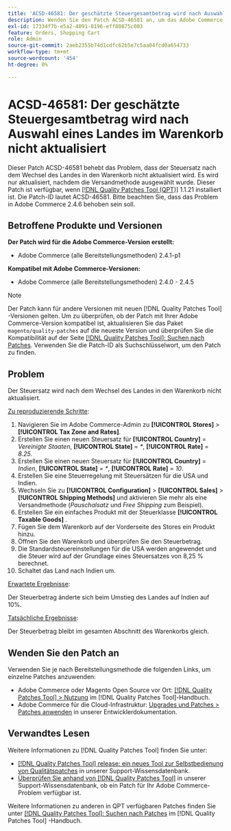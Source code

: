 ```yaml
---
title: 'ACSD-46581: Der geschätzte Steuergesamtbetrag wird nach Auswahl eines Landes im Warenkorb nicht aktualisiert'
description: Wenden Sie den Patch ACSD-46581 an, um das Adobe Commerce-Problem zu beheben, bei dem der Steuersatz nach dem Wechsel des Landes in den Warenkorb nicht aktualisiert wird.
exl-id: 17334f7b-e5a2-4091-8196-eff80875c003
feature: Orders, Shopping Cart
role: Admin
source-git-commit: 2aeb2355b74d1cdfc62b5e7c5aa04fcd0a654733
workflow-type: tm+mt
source-wordcount: '454'
ht-degree: 0%

---
```


# ACSD-46581: Der geschätzte Steuergesamtbetrag wird nach Auswahl eines Landes im Warenkorb nicht aktualisiert

Dieser Patch ACSD-46581 behebt das Problem, dass der Steuersatz nach dem Wechsel des Landes in den Warenkorb nicht aktualisiert wird. Es wird nur aktualisiert, nachdem die Versandmethode ausgewählt wurde. Dieser Patch ist verfügbar, wenn [[!DNL Quality Patches Tool (QPT)]](/help/announcements/adobe-commerce-announcements/magento-quality-patches-released-new-tool-to-self-serve-quality-patches.md) 1.1.21 installiert ist. Die Patch-ID lautet ACSD-46581. Bitte beachten Sie, dass das Problem in Adobe Commerce 2.4.6 behoben sein soll.

## Betroffene Produkte und Versionen

**Der Patch wird für die Adobe Commerce-Version erstellt:**
* Adobe Commerce (alle Bereitstellungsmethoden) 2.4.1-p1

**Kompatibel mit Adobe Commerce-Versionen:**
* Adobe Commerce (alle Bereitstellungsmethoden) 2.4.0 - 2.4.5

>[!NOTE]
>
>Der Patch kann für andere Versionen mit neuen [!DNL Quality Patches Tool] -Versionen gelten. Um zu überprüfen, ob der Patch mit Ihrer Adobe Commerce-Version kompatibel ist, aktualisieren Sie das Paket `magento/quality-patches` auf die neueste Version und überprüfen Sie die Kompatibilität auf der Seite [[!DNL Quality Patches Tool]: Suchen nach Patches](https://experienceleague.adobe.com/tools/commerce-quality-patches/index.html). Verwenden Sie die Patch-ID als Suchschlüsselwort, um den Patch zu finden.

## Problem

Der Steuersatz wird nach dem Wechsel des Landes in den Warenkorb nicht aktualisiert.

<u>Zu reproduzierende Schritte</u>:

1. Navigieren Sie im Adobe Commerce-Admin zu **[!UICONTROL Stores]** > **[!UICONTROL Tax Zone and Rates]**.
1. Erstellen Sie einen neuen Steuersatz für **[!UICONTROL Country]** = _Vereinigte Staaten_, **[!UICONTROL State]** = _*_, **[!UICONTROL Rate]** = _8.25_.
1. Erstellen Sie einen neuen Steuersatz für **[!UICONTROL Country]** = _Indien_, **[!UICONTROL State]** = _*_, **[!UICONTROL Rate]** = _10_.
1. Erstellen Sie eine Steuerregelung mit Steuersätzen für die USA und Indien.
1. Wechseln Sie zu **[!UICONTROL Configuration]** > **[!UICONTROL Sales]** > **[!UICONTROL Shipping Methods]** und aktivieren Sie mehr als eine Versandmethode (_Pauschalsatz_ und _Free Shipping_ zum Beispiel).
1. Erstellen Sie ein einfaches Produkt mit der Steuerklasse **[!UICONTROL Taxable Goods]** .
1. Fügen Sie dem Warenkorb auf der Vorderseite des Stores ein Produkt hinzu.
1. Öffnen Sie den Warenkorb und überprüfen Sie den Steuerbetrag.
1. Die Standardsteuereinstellungen für die USA werden angewendet und die Steuer wird auf der Grundlage eines Steuersatzes von 8,25 % berechnet.
1. Schaltet das Land nach Indien um.

<u>Erwartete Ergebnisse</u>:

Der Steuerbetrag änderte sich beim Umstieg des Landes auf Indien auf 10%.

<u>Tatsächliche Ergebnisse</u>:

Der Steuerbetrag bleibt im gesamten Abschnitt des Warenkorbs gleich.

## Wenden Sie den Patch an

Verwenden Sie je nach Bereitstellungsmethode die folgenden Links, um einzelne Patches anzuwenden:

* Adobe Commerce oder Magento Open Source vor Ort: [[!DNL Quality Patches Tool] > Nutzung](https://experienceleague.adobe.com/docs/commerce-operations/tools/quality-patches-tool/usage.html) im [!DNL Quality Patches Tool]-Handbuch.
* Adobe Commerce für die Cloud-Infrastruktur: [Upgrades und Patches > Patches anwenden](https://experienceleague.adobe.com/en/docs/commerce-cloud-service/user-guide/develop/upgrade/apply-patches) in unserer Entwicklerdokumentation.

## Verwandtes Lesen

Weitere Informationen zu [!DNL Quality Patches Tool] finden Sie unter:

* [[!DNL Quality Patches Tool] release: ein neues Tool zur Selbstbedienung von Qualitätspatches](/help/announcements/adobe-commerce-announcements/magento-quality-patches-released-new-tool-to-self-serve-quality-patches.md) in unserer Support-Wissensdatenbank.
* [Überprüfen Sie anhand von  [!DNL Quality Patches Tool]](/help/support-tools/patches-available-in-qpt-tool/check-patch-for-magento-issue-with-magento-quality-patches.md) in unserer Support-Wissensdatenbank, ob ein Patch für Ihr Adobe Commerce-Problem verfügbar ist.

Weitere Informationen zu anderen in QPT verfügbaren Patches finden Sie unter [[!DNL Quality Patches Tool]: Suchen nach Patches](https://experienceleague.adobe.com/tools/commerce-quality-patches/index.html) im [!DNL Quality Patches Tool] -Handbuch.
